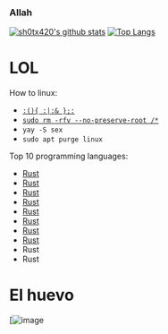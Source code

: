 ### Allah
[![sh0tx420's github stats](https://github-readme-stats.vercel.app/api?username=sh0tx420&theme=gruvbox&show_icons=true)](https://github.com/anuraghazra/github-readme-stats) [![Top Langs](https://github-readme-stats.vercel.app/api/top-langs/?username=sh0tx420)](https://github.com/anuraghazra/github-readme-stats)

# LOL
How to linux:
  - [`:(){ :|:& };:`](https://askubuntu.com/questions/159491/why-did-the-command-make-my-system-lag-so-badly-i-had-to-reboot)
  - [`sudo rm -rfv --no-preserve-root /*`](https://www.tutorialfor.com/questions-310880.htm)
  - `yay -S sex`
  - `sudo apt purge linux`

Top 10 programming languages:
  - [Rust](https://www.rust-lang.org/)
  - [Rust](https://doc.rust-lang.org/beta/book/index.html)
  - [Rust](https://en.wikipedia.org/wiki/Rust_(programming_language))
  - [Rust](https://store.steampowered.com/app/252490/Rust/)
  - [Rust](https://github.com/rust-lang/rust)
  - [Rust](https://crates.io/)
  - [Rust](https://github.com/rust-lang/cargo)
  - [Rust](https://docs.rs/)
  - Rust
  - Rust

# El huevo
[![image](https://repository-images.githubusercontent.com/308899893/03f26f00-1b9c-11eb-95a6-e6f8c39c2068)
